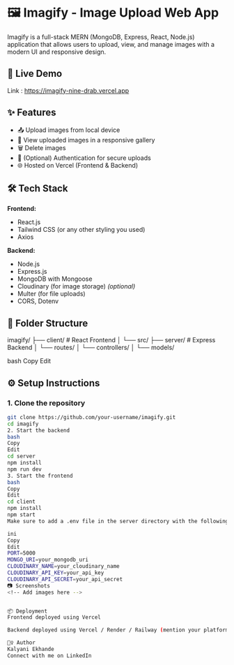 # 🖼️ Imagify - Image Upload Web App

Imagify is a full-stack MERN (MongoDB, Express, React, Node.js) application that allows users to upload, view, and manage images with a modern UI and responsive design.

## 🚀 Live Demo

Link : https://imagify-nine-drab.vercel.app

## ✨ Features

- 📤 Upload images from local device
- 📂 View uploaded images in a responsive gallery
- 🗑️ Delete images
- 🔐 (Optional) Authentication for secure uploads
- 🌐 Hosted on Vercel (Frontend & Backend)

## 🛠️ Tech Stack

**Frontend:**
- React.js
- Tailwind CSS (or any other styling you used)
- Axios

**Backend:**
- Node.js
- Express.js
- MongoDB with Mongoose
- Cloudinary (for image storage) *(optional)*
- Multer (for file uploads)
- CORS, Dotenv

## 📁 Folder Structure

imagify/
├── client/ # React Frontend
│ └── src/
├── server/ # Express Backend
│ └── routes/
│ └── controllers/
│ └── models/

bash
Copy
Edit

## ⚙️ Setup Instructions

### 1. Clone the repository
```bash
git clone https://github.com/your-username/imagify.git
cd imagify
2. Start the backend
bash
Copy
Edit
cd server
npm install
npm run dev
3. Start the frontend
bash
Copy
Edit
cd client
npm install
npm start
Make sure to add a .env file in the server directory with the following variables:

ini
Copy
Edit
PORT=5000
MONGO_URI=your_mongodb_uri
CLOUDINARY_NAME=your_cloudinary_name
CLOUDINARY_API_KEY=your_api_key
CLOUDINARY_API_SECRET=your_api_secret
📷 Screenshots
<!-- Add images here -->


📦 Deployment
Frontend deployed using Vercel

Backend deployed using Vercel / Render / Railway (mention your platform)

🙋‍♀️ Author
Kalyani Ekhande
Connect with me on LinkedIn
